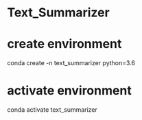 # Text_Summarizer

# create environment
conda create -n text_summarizer python=3.6
# activate environment
conda activate text_summarizer